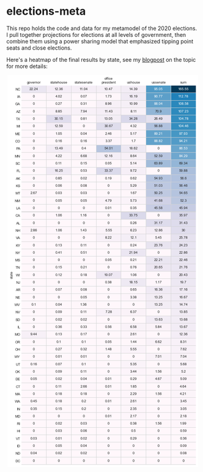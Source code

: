 # elections-meta

This repo holds the code and data for my metamodel of the 2020 elections. I pull together projections for elections at all levels of government, then combine them using a power sharing model that emphasized tipping point seats and close elections. 

Here's a heatmap of the final results by state, see my [blogpost](https://pstblog.com/2020/09/09/elections-meta) on the topic for more details:

<p align="center"> 
<img src="heatmap.png">
</p>